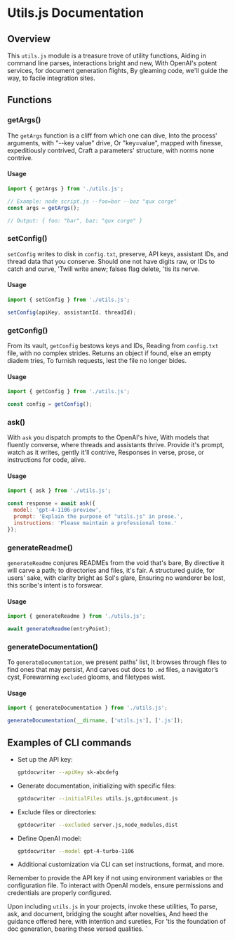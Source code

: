 
# Utils.js Documentation

## Overview

This `utils.js` module is a treasure trove of utility functions,
Aiding in command line parses, interactions bright and new,
With OpenAI's potent services, for document generation flights,
By gleaming code, we'll guide the way, to facile integration sites.

## Functions

### getArgs()

The `getArgs` function is a cliff from which one can dive,
Into the process' arguments, with "--key value" drive,
Or "key=value", mapped with finesse, expeditiously contrived,
Craft a parameters' structure, with norms none contrive.

#### Usage

```javascript
import { getArgs } from './utils.js';

// Example: node script.js --foo=bar --baz "qux corge"
const args = getArgs();

// Output: { foo: "bar", baz: "qux corge" }
```

### setConfig()

`setConfig` writes to disk in `config.txt`, preserve,
API keys, assistant IDs, and thread data that you conserve.
Should one not have digits raw, or IDs to catch and curve,
'Twill write anew; falses flag delete, 'tis its nerve.

#### Usage

```javascript
import { setConfig } from './utils.js';

setConfig(apiKey, assistantId, threadId);
```

### getConfig()

From its vault, `getConfig` bestows keys and IDs,
Reading from `config.txt` file, with no complex strides.
Returns an object if found, else an empty diadem tries,
To furnish requests, lest the file no longer bides.

#### Usage

```javascript
import { getConfig } from './utils.js';

const config = getConfig();
```

### ask()

With `ask` you dispatch prompts to the OpenAI's hive,
With models that fluently converse, where threads and assistants thrive.
Provide it's prompt, watch as it writes, gently it'll contrive,
Responses in verse, prose, or instructions for code, alive.

#### Usage

```javascript
import { ask } from './utils.js';

const response = await ask({
  model: 'gpt-4-1106-preview',
  prompt: 'Explain the purpose of "utils.js" in prose.',
  instructions: 'Please maintain a professional tone.'
});
```

### generateReadme()

`generateReadme` conjures READMEs from the void that's bare,
By directive it will carve a path; to directories and files, it's fair.
A structured guide, for users' sake, with clarity bright as Sol's glare,
Ensuring no wanderer be lost, this scribe's intent is to forswear.

#### Usage

```javascript
import { generateReadme } from './utils.js';

await generateReadme(entryPoint);
```

### generateDocumentation()

To `generateDocumentation`, we present paths' list,
It browses through files to find ones that may persist,
And carves out docs to `.md` files, a navigator’s cyst,
Forewarning `excluded` glooms, and filetypes wist.

#### Usage

```javascript
import { generateDocumentation } from './utils.js';

generateDocumentation(__dirname, ['utils.js'], ['.js']);
```

## Examples of CLI commands

- Set up the API key:
  ```bash
  gptdocwriter --apiKey sk-abcdefg
  ```
  
- Generate documentation, initializing with specific files:
  ```bash
  gptdocwriter --initialFiles utils.js,gptdocument.js
  ```
  
- Exclude files or directories:
  ```bash
  gptdocwriter --excluded server.js,node_modules,dist
  ```
  
- Define OpenAI model:
  ```bash
  gptdocwriter --model gpt-4-turbo-1106
  ```
  
- Additional customization via CLI can set instructions, format, and more.

Remember to provide the API key if not using environment variables or the configuration file. To interact with OpenAI models, ensure permissions and credentials are properly configured.

Upon including `utils.js` in your projects, invoke these utilities,
To parse, ask, and document, bridging the sought after novelties,
And heed the guidance offered here, with intention and sureties,
For 'tis the foundation of doc generation, bearing these versed qualities.
`